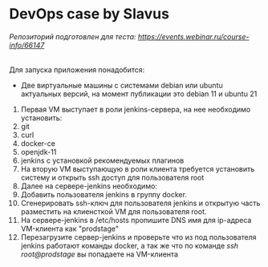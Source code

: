 # DevOps case by Slavus
###### Репозиторий подготовлен для теста: https://events.webinar.ru/course-info/66147
Для запуска приложения понадобится:  
* Две виртуальные машины с системами debian или ubuntu актуальных версий, на момент публикации это debian 11 и ubuntu 21
1. Первая VM выступает в роли jenkins-сервера, на нее необходимо установить:
  1. git
  2. curl
  3. docker-ce
  4. openjdk-11
  5. jenkins с установкой рекомендуемых плагинов
2. На вторую VM выступающую в роли клиента требуется установить систему и открыть ssh доступ для пользователя root
3. Далее на сервере-jenkins необходимо:
  1. Добавить пользователя jenkins в группу docker.
  2. Сгенерировать ssh-ключ для пользователя jenkins и открытую часть разместить на клиенсткой VM для пользователя root.
  3. На сервере-jenkins в /etc/hosts пропишите DNS имя для ip-адреса VM-клиента как "prodstage"
  4. Перезагрузите сервер-jenkins и проверьте что из под пользователя jenkins работают команды docker, а так же что по команде *ssh root@prodstage*  вы попадаете на VM-клиента
  
